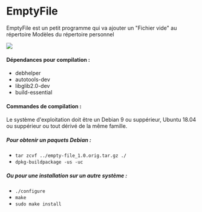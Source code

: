 # EmptyFile
EmptyFile est un petit programme qui va ajouter un "Fichier vide" au répertoire Modèles du répertoire personnel

![](https://raw.githubusercontent.com/P4p3RcLip/EmptyFile/master/screenshot.png?token=ALXESUAQRHMYUMQJPWJZPC25CKMVQ)

#### Dépendances pour compilation :
- debhelper 
- autotools-dev 
- libglib2.0-dev
- build-essential

#### Commandes de compilation :
Le système d'exploitation doit être un Debian 9 ou suppérieur, Ubuntu 18.04 ou suppérieur ou tout dérivé de la même famille.

##### Pour obtenir un paquets Debian :

- `tar zcvf ../empty-file_1.0.orig.tar.gz ./`
- `dpkg-buildpackage -us -uc`

##### Ou pour une installation sur un autre système :
- `./configure`
- `make`
- `sudo make install`

